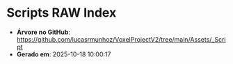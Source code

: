 # Scripts RAW Index

- **Árvore no GitHub**: https://github.com/lucasrmunhoz/VoxelProjectV2/tree/main/Assets/_Script
- **Gerado em**: 2025-10-18 10:00:17


